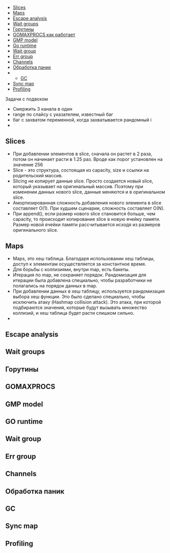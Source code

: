 + [Slices](#slices)
+ [Maps](#maps)
+ [Escape analysis](#escape%20analysis)
+ [Wait groups](#wait%20groups)
+ [Горутины](#горутины)
+ [GOMAXPROCS как работает](#gomaxprocs)
+ [GMP model](#gmp%20model)
+ [Go runtime](#go%20runtime)
+ [Wait group](#wait%20group)
+ [Err group](#err%20group)
+ [Channels](#channels)
+ [Обработка паник](#обработка%20паник)
+ + [GC](#gc)
+ [Sync map](#sync%20map)
+ [Profiling](#profiling)

Задачи с подвохом

+ Смержить 3 канала в один
+ range по слайсу с указателем, известный баг
+ баг с захватом переменной, когда захватывается рандомный i
+ 


## Slices
+ При добавлении элементов в slice, сначала он растет в 2 раза, потом он начинает расти в 1.25 раз. Вроде как порог установлен на значение 256
+ Slice - это структура, состоящая из capacity, size и ссылки на родительский массив. 
+ Slicing не копирует данные slice. Просто создается новый slice, который указывает на оригинальный массив. Поэтому при изменении данных нового slice, данные меняются и в оригинальном slice. 
+ Амортизированная сложность добавления нового элемента в slice составляет O(1). При худшем сценарии, сложность составляет O(N). 
+ При append(), если размер нового slice становится больше, чем capacity, то происходит копирование slice в новую ячейку памяти. Размер новой ячейки памяти рассчитывается исходя из размеров оригинального slice. 

## Maps
+ Maps, это хеш таблица. Благодаря использовании хеш таблицы, доступ к элементам осуществляется за константное время. 
+ Для борьбы с коллизиями, внутри map, есть бакеты.
+ Итерация по map, не сохраняет порядок. Рандомизация для итерации была добавлена специально, чтобы разработчики не полагались на порядок данных в map. 
+ При добавлении данных в хеш таблицу, используется рандомизация выбора хеш функции. Это было сделано специально, чтобы исключить атаку (Hashmap collision attack). Это атака, при которой подбираются значения, которые будут вызывать множество коллизий, и хеш таблица будет расти слишком сильно. 
+ 

## Escape analysis

## Wait groups

## Горутины

## GOMAXPROCS

## GMP model

## GO runtime
## Wait group
## Err group
## Channels
## Обработка паник

## GC
## Sync map
## Profiling